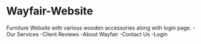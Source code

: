 # Wayfair-Website
Furniture Website with various wooden accessories along with login page.
-Our Services 
-Client Reviews
-About Wayfair
-Contact Us
-Login
